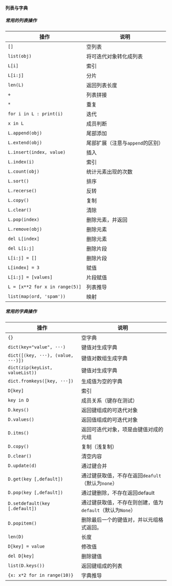 #### 列表与字典

##### 常用的列表操作

| 操作                           | 说明                             |
| ------------------------------ | -------------------------------- |
| `[]`                           | 空列表                           |
| `list(obj)`                    | 将可迭代对象转化成列表           |
| `L[i]`                         | 索引                             |
| `L[i:j]`                       | 分片                             |
| `len(L)`                       | 返回列表长度                     |
| `+`                            | 列表拼接                         |
| `*`                            | 重复                             |
| `for i in L : print(i)`        | 迭代                             |
| `x in L`                       | 成员判断                         |
| `L.append(obj)`                | 尾部添加                         |
| `L.extend(obj)`                | 尾部扩展（注意与`append`的区别） |
| `L.insert(index, value)`       | 插入                             |
| `L.index(i)`                   | 索引                             |
| `L.count(obj)`                 | 统计元素出现的次数               |
| `L.sort()`                     | 排序                             |
| `L.recerse()`                  | 反转                             |
| `L.copy()`                     | 复制                             |
| `L.clear()`                    | 清除                             |
| `L.pop(index)`                 | 删除元素，并返回                 |
| `L.remove(obj)`                | 删除元素                         |
| `del L[index]`                 | 删除元素                         |
| `del L[i:j]`                   | 删除片段                         |
| `L[i:j] = []`                  | 删除片段                         |
| `L[index] = 3`                 | 赋值                             |
| `L[i:j] = [values]`            | 片段赋值                         |
| `L = [x**2 for x in range(5)]` | 列表推导                         |
| `list(map(ord, 'spam'))`       | 映射                             |

##### 常用的字典操作

| 操作                               | 说明                                                      |
| ---------------------------------- | --------------------------------------------------------- |
| `{}`                               | 空字典                                                    |
| `dict(key="value", ···)`           | 键值对生成字典                                            |
| `dict([(key, ···), (value, ···)])` | 键值对数组生成字典                                        |
| `dict(zip(keyList, valueList))`    | 键值对生成字典                                            |
| `dict.fromkeys([key, ···])`        | 生成值为空的字典                                          |
| `D[key]`                           | 索引                                                      |
| `key in D`                         | 成员关系（键存在测试）                                    |
| `D.keys()`                         | 返回键组成的可迭代对象                                    |
| `D.values()`                       | 返回值组成的可迭代对象                                    |
| `D.itms()`                         | 返回可迭代对象，项是由键值对成的元组                      |
| `D.copy()`                         | 复制（浅复制）                                            |
| `D.clear()`                        | 清空内容                                                  |
| `D.update(d)`                      | 通过键合并                                                |
| `D.get(key [,default])`            | 通过键获取值，不存在返回`deafult`（默认为`none`）         |
| `D.pop(key [,default])`            | 通过键删除，不存在返回default                             |
| `D.setdefault(key [.default])`     | 通过键获取值，不存在则创建，值为`default`（默认为`None`） |
| `D.popitem()`                      | 删除最后一个的键值对，并以元组格式返回。                  |
| `len(D)`                           | 长度                                                      |
| `D[key] = value`                   | 修改值                                                    |
| `del D[key]`                       | 删除键值                                                  |
| `list(D.keys())`                   | 返回键组成的列表                                          |
| `{x: x*2 for in range(10)}`        | 字典推导                                                  |

